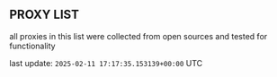 ## PROXY LIST

all proxies in this list were collected from open sources and tested for functionality

last update: `2025-02-11 17:17:35.153139+00:00` UTC